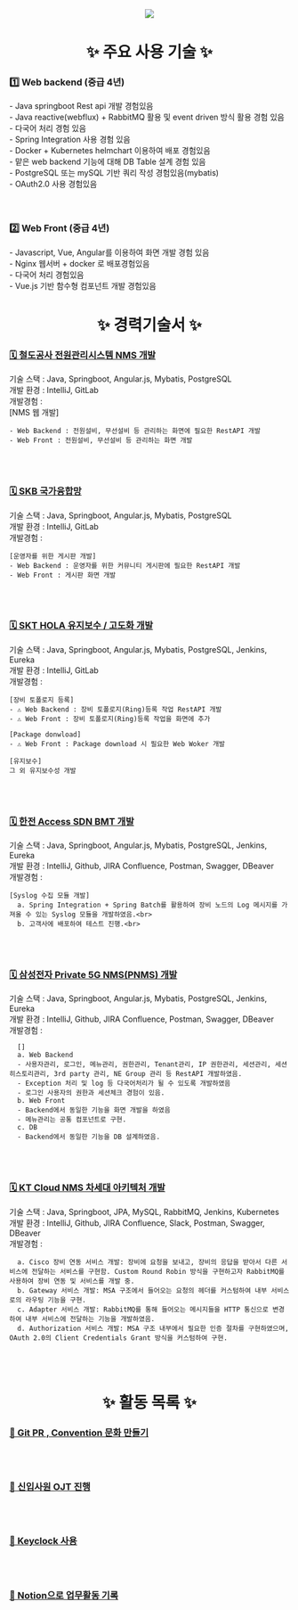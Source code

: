<!--타이틀 부분-->
<div align="center">
<!--   <img src="https://github.com/oka1313/oka1313/assets/101691440/92118a53-c5b6-40bc-b130-bf8c398d7b51" /> -->
  <img src="https://capsule-render.vercel.app/api?type=Waving&color=auto&height=300&section=header&text=JuYeong's%20Github&fontSize=90" />
</div>

<h1 align="center">✨ 주요 사용 기술 ✨</h1>
<div>
   <h3> 1️⃣ Web backend (중급 4년)</h3>
  <div>
    - Java springboot Rest api 개발 경험있음<br>
    - Java reactive(webflux) + RabbitMQ 활용 및 event driven 방식 활용 경험 있음<br>
    - 다국어 처리 경험 있음<br>
    - Spring Integration 사용 경험 있음<br>
    - Docker + Kubernetes helmchart 이용하여 배포 경험있음<br>
    - 맡은 web backend 기능에 대해 DB Table 설계 경험 있음<br>
    - PostgreSQL 또는 mySQL 기반 쿼리 작성 경험있음(mybatis)<br>
    - OAuth2.0 사용 경험있음<br>
  </div>
</div>
<br>
<br>
<div>
   <h3> 2️⃣ Web Front (중급 4년)</h3>
  <div>
    - Javascript, Vue, Angular를 이용하여 화면 개발 경험 있음<br>
    -  Nginx 웹서버 + docker 로 배포경험있음<br>
    - 다국어 처리 경험있음<br>
    - Vue.js 기반 함수형 컴포넌트 개발 경험있음<br>
  </div>
</div>


<!--내용 부분-->
<h1 align="center">✨ 경력기술서 ✨</h1>
<div>
  <h3><a href="https://github.com/devdaram/Operation-Community-Board.git">🗓️ 철도공사 전원관리시스템 NMS 개발</a></h3>
  <div>
    기술 스택 : Java, Springboot, Angular.js, Mybatis, PostgreSQL<br>
    개발 환경 : IntelliJ, GitLab<br>
    개발경험 :<br>
    [NMS 웹 개발] <br>
    
    - Web Backend : 전원설비, 무선설비 등 관리하는 화면에 필요한 RestAPI 개발
    - Web Front : 전원설비, 무선설비 등 관리하는 화면 개발 
  </div>
</div>
<br>
<br>
<div>
  <h3><a href="https://github.com/devdaram/Operation-Community-Board.git">🗓️ SKB 국가융합망</a></h3>
  <div>
    기술 스택 : Java, Springboot, Angular.js, Mybatis, PostgreSQL <br>
    개발 환경 : IntelliJ, GitLab<br>
    개발경험 :<br>
    
    [운영자를 위한 게시판 개발]
    - Web Backend : 운영자를 위한 커뮤니티 게시판에 필요한 RestAPI 개발
    - Web Front : 게시판 화면 개발 
  </div>
</div>
<br>
<br>
<div>
  <h3><a href="https://github.com/devdaram/Operation-Community-Board.git">🗓️ SKT HOLA 유지보수 / 고도화 개발</a></h3>
  <div>
    기술 스택 : Java, Springboot, Angular.js, Mybatis, PostgreSQL, Jenkins, Eureka<br>
    개발 환경 : IntelliJ, GitLab<br>
    개발경험 :<br>
    
    [장비 토폴로지 등록]
    - ⚠️ Web Backend : 장비 토폴로지(Ring)등록 작업 RestAPI 개발
    - ⚠️ Web Front : 장비 토폴로지(Ring)등록 작업을 화면에 추가
    
    [Package donwload]
    - ⚠️ Web Front : Package download 시 필요한 Web Woker 개발
  
    [유지보수]
    그 외 유지보수성 개발

  </div>
</div>
<br>
<br>
<div>
  <h3><a href="https://github.com/devdaram/Operation-Community-Board.git">🗓️ 한전 Access SDN BMT 개발</a></h3>
  <div>
    기술 스택 : Java, Springboot, Angular.js, Mybatis, PostgreSQL, Jenkins, Eureka<br>
    개발 환경 : IntelliJ, Github, JIRA Confluence, Postman, Swagger, DBeaver<br>
    개발경험 :<br>

    [Syslog 수집 모듈 개발]
      a. Spring Integration + Spring Batch를 활용하여 장비 노드의 Log 메시지를 가져올 수 있는 Syslog 모듈을 개발하였음.<br>
      b. 고객사에 배포하여 테스트 진행.<br>
  </div>
</div>
<br>
<br>
<div>
  <h3><a href="https://github.com/devdaram/Operation-Community-Board.git">🗓️ 삼성전자 Private 5G NMS(PNMS) 개발</a></h3>
  <div>
    기술 스택 : Java, Springboot, Angular.js, Mybatis, PostgreSQL, Jenkins, Eureka<br>
    개발 환경 : IntelliJ, Github, JIRA Confluence, Postman, Swagger, DBeaver<br>
    개발경험 :<br>
    
      []
      a. Web Backend 
      - 사용자관리, 로그인, 메뉴관리, 권한관리, Tenant관리, IP 권한관리, 세션관리, 세션 히스토리관리, 3rd party 관리, NE Group 관리 등 RestAPI 개발하였음.
      - Exception 처리 및 log 등 다국어처리가 될 수 있도록 개발하였음
      - 로그인 사용자의 권한과 세션체크 경험이 있음.
      b. Web Front
      - Backend에서 동일한 기능을 화면 개발을 하였음
      - 메뉴관리는 공통 컴포넌트로 구현.
      c. DB
      - Backend에서 동일한 기능을 DB 설계하였음.
  </div>
</div>
<br>
<br>
<div>
  <h3><a href="https://github.com/devdaram/Operation-Community-Board.git">🗓️ KT Cloud NMS 차세대 아키텍처 개발</a></h3>
  <div>
    기술 스택 : Java, Springboot, JPA, MySQL, RabbitMQ, Jenkins, Kubernetes<br>
    개발 환경 : IntelliJ, Github, JIRA Confluence, Slack, Postman, Swagger, DBeaver<br>
    개발경험 :<br>
    
      a. Cisco 장비 연동 서비스 개발: 장비에 요청을 보내고, 장비의 응답을 받아서 다른 서비스에 전달하는 서비스를 구현함. Custom Round Robin 방식을 구현하고자 RabbitMQ를 사용하여 장비 연동 및 서비스를 개발 중.
      b. Gateway 서비스 개발: MSA 구조에서 들어오는 요청의 헤더를 커스텀하여 내부 서비스로의 라우팅 기능을 구현.
      c. Adapter 서비스 개발: RabbitMQ를 통해 들어오는 메시지들을 HTTP 통신으로 변경하여 내부 서비스에 전달하는 기능을 개발하였음.
      d. Authorization 서비스 개발: MSA 구조 내부에서 필요한 인증 절차를 구현하였으며, OAuth 2.0의 Client Credentials Grant 방식을 커스텀하여 구현.
  </div>
</div>
<br>
<br>
<h1 align="center">✨ 활동 목록 ✨</h1>
<div>
  <h3 ><a href="https://github.com/devdaram/Git-convetion-share.git"> 🦋 Git PR , Convention 문화 만들기 </a></h3>
  <div>
  </div>
</div>
<br>
<br>
<div>
  <h3><a href="https://github.com/devdaram/OJT-Process.git"> 🦋 신입사원 OJT 진행</a> </h3>
  <div>
  </div>
</div>
<br>
<br>
<div>
  <h3><a href="https://github.com/devdaram/keyclock-auth-service.git"> 🦋 Keyclock 사용 </a></h3>
  <div>
  </div>
</div>
<br>
<br>
<div>
  <h3><a href="https://github.com/devdaram/Notion-Activity.git"> 🦋 Notion으로 업무활동 기록 </a></h3>
  <div>
  </div>
</div>

<!--   <img src="https://img.shields.io/badge/react-20232a.svg?style=for-the-badge&logo=react&logoColor=61DAFB" />&nbsp
  <img src="https://img.shields.io/badge/javascript-F7DF1E.svg?style=for-the-badge&logo=javascript&logoColor=20232a" />&nbsp
  <img src="https://img.shields.io/badge/html5-E34F26.svg?style=for-the-badge&logo=html5&logoColor=white" />&nbsp -->


